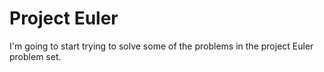 Project Euler
=============


I'm going to start trying to solve some of the problems in the project Euler problem set.
